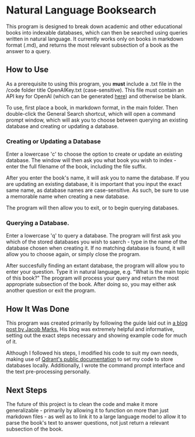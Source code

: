 # Natural Language Booksearch

This program is designed to break down academic and other educational books into indexable databases, which can then be searched using queries written in natural language. It currently works only on books in markdown format (.md), and returns the most relevant subsection of a book as the answer to a query.

## How to Use

As a prerequisite to using this program, you **must** include a .txt file in the /code folder title OpenAIKey.txt (case-sensitive). This file must contain an API key for OpenAI (which can be generated [here](https://platform.openai.com/account/api-keys)) and otherwise be blank.

To use, first place a book, in markdown format, in the main folder. Then double-click the General Search shortcut, which will open a command prompt window, which will ask you to choose between querying an existing database and creating or updating a database.

### Creating or Updating a Database

Enter a lowercase 'c' to choose the option to create or update an existing database. The window will then ask you what book you wish to index - enter the full filename of the book, including the file suffix.

After you enter the book's name, it will ask you to name the database. If you are updating an existing database, it is important that you input the exact same name, as database names are case-sensitive. As such, be sure to use a memorable name when creating a new database.

The program will then allow you to exit, or to begin querying databases.

### Querying a Database.

Enter a lowercase 'q' to query a database. The program will first ask you which of the stored databases you wish to saerch - type in the name of the database chosen when creating it. If no matching database is found, it will allow you to choose again, or simply close the program.

After succesfully finding an extant database, the program will allow you to enter your question. Type it in natural language, e.g. "What is the main topic of this book?" The program will process your query and return the most appropriate subsection of the book. After doing so, you may either ask another question or exit the program.

## How It Was Done

This program was created primarily by following the guide laid out in [a blog post by Jacob Marks.](https://towardsdatascience.com/how-i-turned-my-companys-docs-into-a-searchable-database-with-openai-4f2d34bd8736) His blog was extremely helpful and informative, setting out the exact steps necessary and showing example code for much of it.

Although I followed his steps, I modified his code to suit my own needs, making use of [Qdrant's public documentation](https://qdrant.tech/documentation/) to set my code to store databases locally. Additionally, I wrote the command prompt interface and the text pre-processing personally.

## Next Steps

The future of this project is to clean the code and make it more generalizable - primarily by allowing it to function on more than just markdown files - as well as to link it to a large language model to allow it to parse the book's text to answer questions, not just return a relevant subsection of the book.